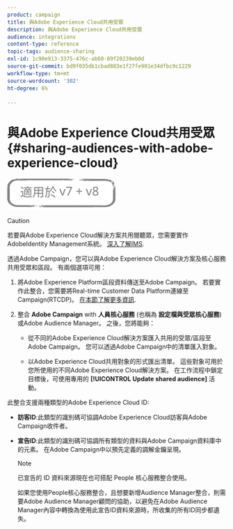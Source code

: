```yaml
---
product: campaign
title: 與Adobe Experience Cloud共用受眾
description: 與Adobe Experience Cloud共用受眾
audience: integrations
content-type: reference
topic-tags: audience-sharing
exl-id: 1c90e913-3375-476c-ab60-89f20239eb0d
source-git-commit: bd9f035db1cbad883e1f27fe901e34dfbc9c1229
workflow-type: tm+mt
source-wordcount: '302'
ht-degree: 6%

---
```


# 與Adobe Experience Cloud共用受眾{#sharing-audiences-with-adobe-experience-cloud}

![](../../assets/common.svg)

>[!CAUTION]
>
>若要與Adobe Experience Cloud解決方案共用閱聽眾，您需要實作AdobeIdentity Management系統。 [深入了解IMS](../../integrations/using/about-adobe-id.md).

透過Adobe Campaign，您可以與Adobe Experience Cloud解決方案及核心服務共用受眾和區段。 有兩個選項可用：

1. 將Adobe Experience Platform區段資料傳送至Adobe Campaign。 若要實作此整合，您需要將Real-time Customer Data Platform連線至Campaign(RTCDP)。 [在本節了解更多資訊](https://experienceleague.adobe.com/docs/experience-platform/destinations/catalog/email-marketing/adobe-campaign.html).


1. 整合 **Adobe Campaign** with **人員核心服務** (也稱為 **設定檔與受眾核心服務**)或Adobe Audience Manager。 之後，您將能夠：

   * 從不同的Adobe Experience Cloud解決方案匯入共用的受眾/區段至Adobe Campaign。 您可以透過Adobe Campaign中的清單匯入對象。

   * 以Adobe Experience Cloud共用對象的形式匯出清單。 這些對象可用於您所使用的不同Adobe Experience Cloud解決方案。 在工作流程中鎖定目標後，可使用專用的 **[!UICONTROL Update shared audience]** 活動。

此整合支援兩種類型的Adobe Experience Cloud ID:

* **訪客ID**:此類型的識別碼可協調Adobe Experience Cloud訪客與Adobe Campaign收件者。
* **宣告ID**:此類型的識別碼可協調所有類型的資料與Adobe Campaign資料庫中的元素。 在Adobe Campaign中以預先定義的調解金鑰呈現。

   >[!NOTE]
   >
   > 已宣告的 ID 資料來源現在也可搭配 People 核心服務整合使用。
   >
   >如果您使用People核心服務整合，且想要新增Audience Manager整合，則需要Adobe Audience Manager顧問的協助，以避免在Adobe Audience Manager內容中轉換為使用此宣告ID資料來源時，所收集的所有ID同步都遺失。
